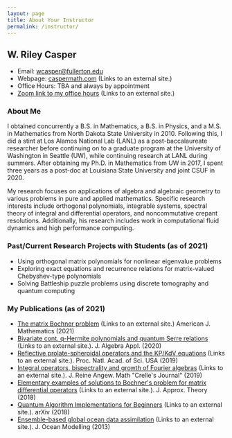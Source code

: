 ```yaml
---
layout: page
title: About Your Instructor
permalink: /instructor/
---
```


## W. Riley Casper
* Email: [wcasper@fullerton.edu](mailto:wcasper@fullerton.edu)
* Webpage: [caspermath.com](https://www.caspermath.com) (Links to an external site.)
* Office Hours: TBA and always by appointment
* [Zoom link to my office hours]("https://fullerton.zoom.us/j/86718734195?pwd=K3BZVDRYSTFtUkZhdVR5UWtYcUY4dz09) (Links to an external site.)

### About Me
I obtained concurrently a B.S. in Mathematics, a B.S. in Physics, and a M.S. in Mathematics from North Dakota State University in 2010.  Following this, I did a stint at Los Alamos National Lab (LANL) as a post-baccalaureate researcher before continuing on to a graduate program at the University of Washington in Seattle (UW), while continuing research at LANL during summers.  After obtaining my Ph.D. in Mathematics from UW in 2017, I spent three years as a post-doc at Louisiana State University and joint CSUF in 2020.



My research focuses on applications of algebra and algebraic geometry to various problems in pure and applied mathematics. Specific research interests include orthogonal polynomials, integrable systems, spectral theory of integral and differential operators, and noncommutative crepant resolutions. Additionally, his research includes work in computational fluid dynamics and high performance computing.

### Past/Current Research Projects with Students (as of 2021)
* Using orthogonal matrix polynomials for nonlinear eigenvalue problems
* Exploring exact equations and recurrence relations for matrix-valued Chebyshev-type polynomials
* Solving Battleship puzzle problems using discrete tomography and quantum computing

### My Publications (as of 2021)
* [The matrix Bochner problem](https://arxiv.org/abs/1803.04405) (Links to an external site.) American J. Mathematics (2021)
* [Bivariate cont. q-Hermite polynomials and quantum Serre relations](https://arxiv.org/abs/2002.07895) (Links to an external site.).  J. Algebra Appl. (2020)
* [Reflective prolate-spheroidal operators and the KP/KdV equations](https://www.pnas.org/content/116/37/18310) (Links to an external site.).  Proc. Natl. Acad. of Sci. USA (2019)
* [Integral operators, bispectrality and growth of Fourier algebras](https://doi.org/10.1515/crelle-2019-0031) (Links to an external site.).  J. Reine Angew. Math "Crelle's Journal" (2019)
* [Elementary examples of solutions to Bochner's problem for matrix differential operators](https://www.sciencedirect.com/science/article/abs/pii/S0021904518300182) (Links to an external site.). J. Approx. Theory (2018)
* [Quantum Algorithm Implementations for Beginners](https://arxiv.org/abs/1804.03719) (Links to an external site.). arXiv (2018)
* [Ensemble-based global ocean data assimilation](https://www.sciencedirect.com/science/article/abs/pii/S1463500313001649) (Links to an external site.). J. Ocean Modelling (2013)

